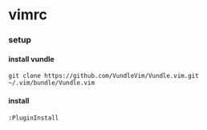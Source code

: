 # vimrc

### setup

#### install vundle
```
git clone https://github.com/VundleVim/Vundle.vim.git ~/.vim/bundle/Vundle.vim
```

#### install
```
:PluginInstall
```
